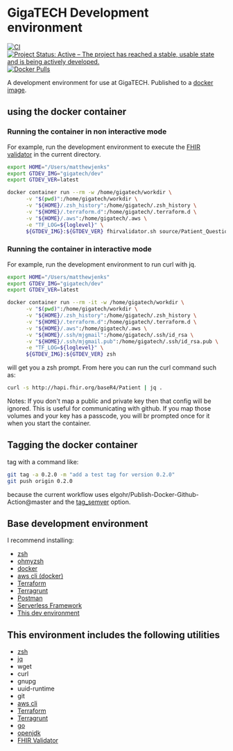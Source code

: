 # GigaTECH Development environment

[![CI](https://github.com/GigaTech-net/dev/actions/workflows/main.yml/badge.svg)](https://github.com/GigaTech-net/dev/actions/workflows/main.yml)
[![Project Status: Active – The project has reached a stable, usable state and is being actively developed.](https://www.repostatus.org/badges/latest/active.svg)](https://www.repostatus.org/#active)
[![Docker Pulls](https://img.shields.io/docker/pulls/GigaTech-net/dev?style=flat)](https://hub.docker.com/repository/docker/gigatech/dev)

A development environment for use at GigaTECH. Published to a [docker image](https://hub.docker.com/repository/docker/gigatech/dev).

## using the docker container

### Running the container in non interactive mode

For example, run the development environment to execute the [FHIR validator](https://confluence.hl7.org/display/FHIR/Using+the+FHIR+Validator) in the current directory.

```zsh
export HOME="/Users/matthewjenks"
export GTDEV_IMG="gigatech/dev"
export GTDEV_VER=latest

docker container run --rm -w /home/gigatech/workdir \
      -v "$(pwd)":/home/gigatech/workdir \
      -v "${HOME}/.zsh_history":/home/gigatech/.zsh_history \
      -v "${HOME}/.terraform.d":/home/gigatech/.terraform.d \
      -v "${HOME}/.aws":/home/gigatech/.aws \
      -e "TF_LOG=${loglevel}" \
      ${GTDEV_IMG}:${GTDEV_VER} fhirvalidator.sh source/Patient_QuestionnaireResponse_Example.json -transform http://my.hl7.org/Patient-StructureMap -version 4.0.1 -ig logical/ -ig map/patient-structuremap-test.json -log test.txt -output output/Patient_Example-mj.json
```

### Running the container in interactive mode

For example, run the development environment to run curl with jq.

```zsh
export HOME="/Users/matthewjenks"
export GTDEV_IMG="gigatech/dev"
export GTDEV_VER=latest

docker container run --rm -it -w /home/gigatech/workdir \
      -v "$(pwd)":/home/gigatech/workdir \
      -v "${HOME}/.zsh_history":/home/gigatech/.zsh_history \
      -v "${HOME}/.terraform.d":/home/gigatech/.terraform.d \
      -v "${HOME}/.aws":/home/gigatech/.aws \
      -v "${HOME}/.ssh/mjgmail":/home/gigatech/.ssh/id_rsa \
      -v "${HOME}/.ssh/mjgmail.pub":/home/gigatech/.ssh/id_rsa.pub \
      -e "TF_LOG=${loglevel}" \
      ${GTDEV_IMG}:${GTDEV_VER} zsh
```

will get you a zsh prompt. From here you can run the curl command such as:

```zsh
curl -s http://hapi.fhir.org/baseR4/Patient | jq .
```

Notes: If you don't map a public and private key then that config will be ignored. This is useful for communicating with github. If you map those volumes and your key has a passcode, you will br prompted once for it when you start the container.

## Tagging the docker container

tag with a command like:

```bash
git tag -a 0.2.0 -m "add a test tag for version 0.2.0"
git push origin 0.2.0
```

because the current workflow uses elgohr/Publish-Docker-Github-Action@master and the [tag_semver](https://github.com/elgohr/Publish-Docker-Github-Action#tag_semver) option.

## Base development environment

I recommend installing:

- [zsh](http://zsh.sourceforge.net/)
- [ohmyzsh](https://ohmyz.sh/)
- [docker](https://www.docker.com/)
- [aws cli (docker)](https://docs.aws.amazon.com/cli/latest/userguide/install-cliv2-docker.html)
- [Terraform](https://www.terraform.io/)
- [Terragrunt](https://terragrunt.gruntwork.io/)
- [Postman](https://www.postman.com/)
- [Serverless Framework](https://www.serverless.com/framework/docs/)
- [This dev environment](https://hub.docker.com/repository/docker/gigatech/dev)

## This environment includes the following utilities

- [zsh](http://zsh.sourceforge.net/)
- [jq](https://stedolan.github.io/jq/)
- wget
- curl
- gnupg
- uuid-runtime
- git
- [aws cli](https://docs.aws.amazon.com/cli/latest/userguide/install-cliv2.html)
- [Terraform](https://www.terraform.io/)
- [Terragrunt](https://terragrunt.gruntwork.io/)
- [go](https://golang.org/)
- [openjdk](http://jdk.java.net/16/)
- [FHIR Validator](https://www.hl7.org/fhir/downloads.html)
